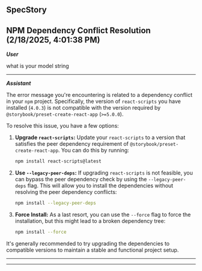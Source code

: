 ## SpecStory

## NPM Dependency Conflict Resolution (2/18/2025, 4:01:38 PM)

_**User**_

what is your model string

---

_**Assistant**_

The error message you're encountering is related to a dependency conflict in your `npm` project. Specifically, the version of `react-scripts` you have installed (`4.0.3`) is not compatible with the version required by `@storybook/preset-create-react-app` (`>=5.0.0`). 

To resolve this issue, you have a few options:

1. **Upgrade `react-scripts`:** Update your `react-scripts` to a version that satisfies the peer dependency requirement of `@storybook/preset-create-react-app`. You can do this by running:
   ```bash
   npm install react-scripts@latest
   ```

2. **Use `--legacy-peer-deps`:** If upgrading `react-scripts` is not feasible, you can bypass the peer dependency check by using the `--legacy-peer-deps` flag. This will allow you to install the dependencies without resolving the peer dependency conflicts:
   ```bash
   npm install --legacy-peer-deps
   ```

3. **Force Install:** As a last resort, you can use the `--force` flag to force the installation, but this might lead to a broken dependency tree:
   ```bash
   npm install --force
   ```

It's generally recommended to try upgrading the dependencies to compatible versions to maintain a stable and functional project setup.

---



---

